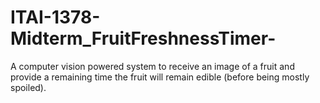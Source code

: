 # ITAI-1378-Midterm_FruitFreshnessTimer-
A computer vision powered system to receive an image of a fruit and provide a remaining time the fruit will remain edible (before being mostly spoiled).

